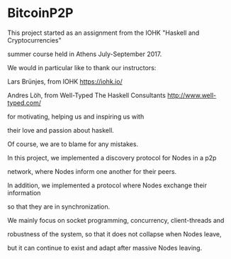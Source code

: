 # BitcoinP2P

This project started as an assignment from the IOHK "Haskell and Cryptocurrencies"

summer course held in Athens July-September 2017.

We would in particular like to thank our instructors:

  Lars Brünjes, from IOHK  https://iohk.io/

  Andres Löh, from Well-Typed The Haskell Consultants http://www.well-typed.com/

for motivating, helping us and inspiring us with

their love and passion about haskell.

Of course, we are to blame for any mistakes.

In this project, we implemented a discovery protocol for Nodes in a p2p 

network, where Nodes inform one another for their peers. 

In addition, we implemented a protocol where Nodes exchange their information 

so that they are in synchronization.

We mainly focus on socket programming, concurrency, client-threads and 

robustness of the system, so that it does not collapse when Nodes leave,

but it can continue to exist and adapt after massive Nodes leaving.

